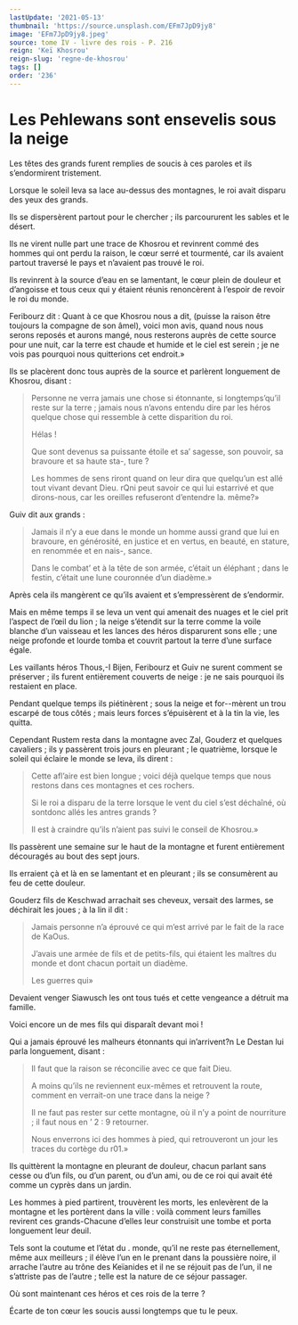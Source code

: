 ```yaml
---
lastUpdate: '2021-05-13'
thumbnail: 'https://source.unsplash.com/EFm7JpD9jy8'
image: 'EFm7JpD9jy8.jpeg'
source: tome IV - livre des rois - P. 216
reign: 'Keï Khosrou'
reign-slug: 'regne-de-khosrou'
tags: []
order: '236'
---
```


# Les Pehlewans sont ensevelis sous la neige

Les têtes des grands furent remplies de soucis à ces paroles et ils s’endormirent tristement.

Lorsque le soleil leva sa lace au-dessus des montagnes, le roi avait disparu des yeux des grands.

Ils se dispersèrent partout pour le chercher ; ils parcoururent les sables et le désert.

Ils ne virent nulle part une trace de Khosrou et revinrent commé des hommes qui ont perdu la raison, le cœur serré et tourmenté, car ils avaient partout traversé le pays et n’avaient pas trouvé le roi.

Ils revinrent à la source d’eau en se lamentant, le cœur plein de douleur et d’angoisse et tous ceux qui y étaient réunis renoncèrent à l’espoir de revoir le roi du monde.

Feribourz dit : Quant à ce que Khosrou nous a dit, (puisse la raison être toujours la compagne de son âmel), voici mon avis, quand nous nous serons reposés et aurons mangé, nous resterons auprès de cette source pour une nuit, car la terre est chaude et humide et le ciel est serein ; je ne vois pas pourquoi nous quitterions cet endroit.»

Ils se placèrent donc tous auprès de la source et parlèrent longuement de Khosrou, disant :

> Personne ne verra jamais une chose si étonnante, si longtemps’qu’il reste sur la terre ; jamais nous n’avons entendu dire par les héros quelque chose qui ressemble à cette disparition du roi.
>
> Hélas !
>
> Que sont devenus sa puissante étoile et sa’ sagesse, son pouvoir, sa bravoure et sa haute sta-, ture ?
>
> Les hommes de sens riront quand on leur dira que quelqu’un est allé tout vivant devant Dieu. rQni peut savoir ce qui lui estarrivé et que dirons-nous, car les oreilles refuseront d’entendre la. même?»

Guiv dit aux grands :

> Jamais il n’y a eue dans le monde un homme aussi grand que lui en bravoure, en générosité, en justice et en vertus, en beauté, en stature, en renommée et en nais-, sance.
>
> Dans le combat’ et à la tête de son armée, c’était un éléphant ; dans le festin, c’était une lune couronnée d’un diadème.»

Après cela ils mangèrent ce qu’ils avaient et s’empressèrent de s’endormir.

Mais en même temps il se leva un vent qui amenait des nuages et le ciel prit l’aspect de l’œil du lion ; la neige s’étendit sur la terre comme la voile blanche d’un vaisseau et les lances des héros disparurent sons elle ; une neige profonde et lourde tomba et couvrit partout la terre d’une surface égale.

Les vaillants héros Thous,-I Bijen, Feribourz et Guiv ne surent comment se préserver ; ils furent entièrement couverts de neige : je ne sais pourquoi ils restaient en place.

Pendant quelque temps ils piétinèrent ; sous la neige et for--mèrent un trou escarpé de tous côtés ; mais leurs forces s’épuisèrent et à la tin la vie, les quitta.

Cependant Rustem resta dans la montagne avec Zal, Gouderz et quelques cavaliers ; ils y passèrent trois jours en pleurant ; le quatrième, lorsque le soleil qui éclaire le monde se leva, ils dirent :

> Cette afl’aire est bien longue ; voici déjà quelque temps que nous restons dans ces montagnes et ces rochers.
>
> Si le roi a disparu de la terre lorsque le vent du ciel s’est déchaîné, où sontdonc allés les antres grands ?
>
> Il est à craindre qu’ils n’aient pas suivi le conseil de Khosrou.»

Ils passèrent une semaine sur le haut de la montagne et furent entièrement découragés au bout des sept jours.

Ils erraient çà et là en se lamentant et en pleurant ; ils se consumèrent au feu de cette douleur.

Gouderz fils de Keschwad arrachait ses cheveux, versait des larmes, se déchirait les joues ; à la lin il dit :

> Jamais personne n’a éprouvé ce qui m’est arrivé par le fait de la race de KaOus.
>
> J’avais une armée de fils et de petits-fils, qui étaient les maîtres du monde et dont chacun portait un diadème.
>
> Les guerres qui»

Devaient venger Siawusch les ont tous tués et cette vengeance a détruit ma famille.

Voici encore un de mes fils qui disparaît devant moi !

Qui a jamais éprouvé les malheurs étonnants qui in’arrivent?n Le Destan lui parla longuement, disant :

> Il faut que la raison se réconcilie avec ce que fait Dieu.
>
> A moins qu’ils ne reviennent eux-mêmes et retrouvent la route, comment en verrait-on une trace dans la neige ?
>
> Il ne faut pas rester sur cette montagne, où il n’y a point de nourriture ; il faut nous en ’ 2 : 9 retourner.
>
> Nous enverrons ici des hommes à pied, qui retrouveront un jour les traces du cortège du r01.»

Ils quittèrent la montagne en pleurant de douleur, chacun parlant sans cesse ou d’un fils, ou d’un parent, ou d’un ami, ou de ce roi qui avait été comme un cyprès dans un jardin.

Les hommes à pied partirent, trouvèrent les morts, les enlevèrent de la montagne et les portèrent dans la ville : voilà comment leurs familles revirent ces grands-Chacune d’elles leur construisit une tombe et porta longuement leur deuil.

Tels sont la coutume et l’état du . monde, qu’il ne reste pas éternellement, même aux meilleurs ; il élève l’un en le prenant dans la poussière noire, il arrache l’autre au trône des Keïanides et il ne se réjouit pas de l’un, il ne s’attriste pas de l’autre ; telle est la nature de ce séjour passager.

Où sont maintenant ces héros et ces rois de la terre ?

Écarte de ton cœur les soucis aussi longtemps que tu le peux.
